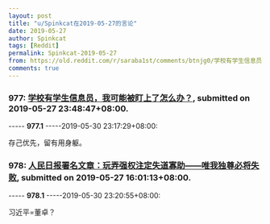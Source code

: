 ```yaml
---
layout: post
title: "u/Spinkcat在2019-05-27的言论"
date: 2019-05-27
author: Spinkcat
tags: [Reddit]
permalink: Spinkcat-2019-05-27
from: https://old.reddit.com/r/saraba1st/comments/btnjg0/学校有学生信息员我可能被盯上了怎么办/
comments: true
---
```


### 977: [学校有学生信息员，我可能被盯上了怎么办？](https://old.reddit.com/r/saraba1st/comments/btnjg0/学校有学生信息员我可能被盯上了怎么办/), submitted on 2019-05-27 23:48:47+08:00.

----- __977.1__ -----2019-05-30 23:17:29+08:00:

存己优先，留有用身躯。

### 978: [人民日报署名文章：玩弄强权注定失道寡助——唯我独尊必将失败](https://old.reddit.com/r/saraba1st/comments/btjc4l/人民日报署名文章玩弄强权注定失道寡助唯我独尊必将失败/), submitted on 2019-05-27 16:01:13+08:00.

----- __978.1__ -----2019-05-30 23:20:55+08:00:

习近平=董卓？

